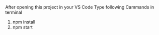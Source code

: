 After opening this project in your VS Code 
Type following Cammands in  terminal
1.  npm install
2.  npm start
